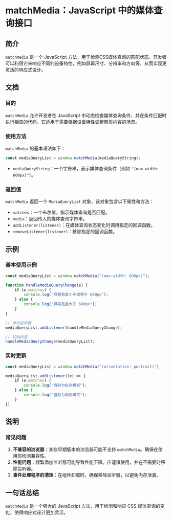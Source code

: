 <!--
Meta Description: # matchMedia：JavaScript 中的媒体查询接口 ## 简介 `matchMedia` 是一个 JavaScript 方法，用于检测CSS媒体查询的匹配状态。开发者可以利用它来响应不同的设备特性，例如屏幕尺寸、分辨率和方向等，从而实现更灵活的响应式设计。 ## 文档 ### 目的 `...
Meta Keywords: matchmedia, javascript, mediaquerylist, 600px, console
-->

# matchMedia：JavaScript 中的媒体查询接口

## 简介
`matchMedia` 是一个 JavaScript 方法，用于检测CSS媒体查询的匹配状态。开发者可以利用它来响应不同的设备特性，例如屏幕尺寸、分辨率和方向等，从而实现更灵活的响应式设计。

## 文档
### 目的
`matchMedia` 允许开发者在 JavaScript 中动态检查媒体查询条件，并在条件匹配时执行相应的代码。它适用于需要根据设备特性调整网页内容的场景。

### 使用方法
`matchMedia` 的基本语法如下：
```javascript
const mediaQueryList = window.matchMedia(mediaQueryString);
```
- `mediaQueryString`：一个字符串，表示媒体查询条件（例如 `"(max-width: 600px)"`）。

### 返回值
`matchMedia` 返回一个 `MediaQueryList` 对象，该对象包含以下属性和方法：
- `matches`：一个布尔值，指示媒体查询是否匹配。
- `media`：返回传入的媒体查询字符串。
- `addListener(listener)`：在媒体查询状态变化时调用指定的回调函数。
- `removeListener(listener)`：移除指定的回调函数。

## 示例
### 基本使用示例
```javascript
const mediaQueryList = window.matchMedia("(max-width: 600px)");

function handleMediaQueryChange(e) {
    if (e.matches) {
        console.log("屏幕宽度小于或等于 600px");
    } else {
        console.log("屏幕宽度大于 600px");
    }
}

// 添加监听器
mediaQueryList.addListener(handleMediaQueryChange);

// 初始检查
handleMediaQueryChange(mediaQueryList);
```

### 实时更新
```javascript
const mediaQueryList = window.matchMedia("(orientation: portrait)");

mediaQueryList.addListener((e) => {
    if (e.matches) {
        console.log("当前为纵向模式");
    } else {
        console.log("当前为横向模式");
    }
});
```

## 说明
### 常见问题
1. **不兼容的浏览器**：某些早期版本的浏览器可能不支持 `matchMedia`。确保在使用前检测兼容性。
2. **性能问题**：频繁添加监听器可能导致性能下降。应谨慎使用，并在不需要时移除监听器。
3. **事件处理程序的清理**：在组件卸载时，确保移除监听器，以避免内存泄漏。

## 一句话总结
`matchMedia` 是一个强大的 JavaScript 方法，用于检测和响应 CSS 媒体查询的变化，使得响应式设计更加灵活。